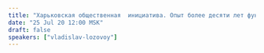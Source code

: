 ```yaml
---
title: "Харьковская общественная  инициатива. Опыт более десяти лет функционирования (ч.1)"
date: "25 Jul 20 12:00 MSK"
draft: false
speakers: ["vladislav-lozovoy"]
---
```

